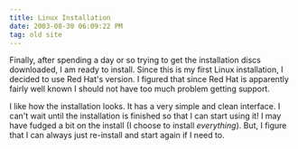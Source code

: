 ```yaml
---
title: Linux Installation
date: 2003-08-30 06:09:22 PM
tag: old site
---
```


Finally, after spending a day or so trying to get the installation discs downloaded, I am ready to install. Since this is my first Linux installation, I decided to use Red Hat's version. I figured that since Red Hat is apparently fairly well known I should not have too much problem getting support.

I like how the installation looks. It has a very simple and clean interface. I can't wait until the installation is finished so that I can start using it! I may have fudged a bit on the install (I choose to install *everything*). But, I figure that I can always just re-install and start again if I need to.
